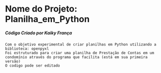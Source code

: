 # Nome do Projeto: Planilha_em_Python
 <h5>Código Criado por Kaiky França</h5>

    Com o objetivo experimental de criar planilhas em Python utilizando a biblioteca: openpyxl
    Foi estruturado para criar uma planilha de Prestação de Contas em um condomínio através do programa que facilita (está em sua primeira versão)
    O codigo pode ser editado

